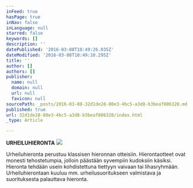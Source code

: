 ```yaml
---
inFeed: true
hasPage: true
inNav: false
inLanguage: null
starred: false
keywords: []
description: ''
datePublished: '2016-03-08T10:49:26.035Z'
dateModified: '2016-03-08T10:49:10.295Z'
title: ''
author: []
authors: []
publisher:
  name: null
  domain: null
  url: null
  favicon: null
sourcePath: _posts/2016-03-08-32d1de28-80e3-4bc5-a3d8-b3beaf806320.md
published: true
url: 32d1de28-80e3-4bc5-a3d8-b3beaf806320/index.html
_type: Article

---
```

**URHEILUHIERONTA**
![](https://the-grid-user-content.s3-us-west-2.amazonaws.com/1e552dc4-9cda-42a9-92be-eb0a02ef94ea.jpg)

Urheiluhieronta perustuu klassisen hieronnan otteisiin. Hierontaotteet ovat monesti tehostetumpia, jolloin päästään syvempiin kudoksiin käsiksi. Hieronta tehdään usein kohdistettuna tiettyyn vaivaan tai lihasryhmään. Urheiluhierontaan kuuluu mm. urheilusuoritukseen valmistava ja suorituksesta palauttava hieronta.